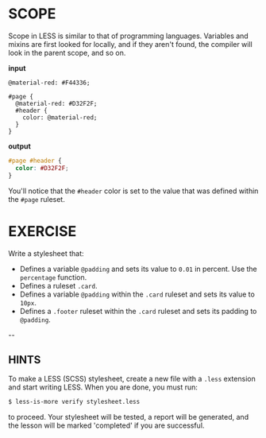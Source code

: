 # SCOPE

Scope in LESS is similar to that of programming languages. Variables and mixins are first looked for locally, and if they aren't found, the compiler will look in the parent scope, and so on.

**input**
```less
@material-red: #F44336;

#page {
  @material-red: #D32F2F;
  #header {
    color: @material-red;
  }
}
```

**output**
```css
#page #header {
  color: #D32F2F;
}
```

You'll notice that the `#header` color is set to the value that was defined within the `#page` ruleset.

# EXERCISE

Write a stylesheet that:
- Defines a variable `@padding` and sets its value to `0.01` in percent. Use the `percentage` function.
- Defines a ruleset `.card`.
- Defines a variable `@padding` within the `.card` ruleset and sets its value to `10px`.
- Defines a `.footer` ruleset within the `.card` ruleset and sets its padding to `@padding`.


--
## HINTS

To make a LESS (SCSS) stylesheet, create a new file with a `.less` extension and start writing LESS. When you are done, you must run:

```sh
$ less-is-more verify stylesheet.less
```

to proceed. Your stylesheet will be tested, a report will be generated, and the lesson will be marked 'completed' if you are successful.

